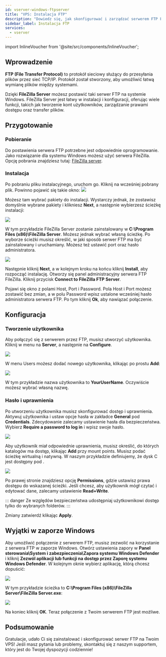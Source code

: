 ```yaml
---
id: vserver-windows-ftpserver
title: "VPS: Instalacja FTP"
description: "Dowiedz się, jak skonfigurować i zarządzać serwerem FTP FileZilla na Windows, aby bezpiecznie przesyłać pliki i kontrolować dostęp użytkowników → Sprawdź teraz"
sidebar_label: Instalacja FTP
services:
  - vserver
---
```


import InlineVoucher from '@site/src/components/InlineVoucher';

## Wprowadzenie

**FTP (File Transfer Protocol)** to protokół sieciowy służący do przesyłania plików przez sieć TCP/IP. Protokół został stworzony, aby umożliwić łatwą wymianę plików między systemami.

Dzięki **FileZilla Server** możesz postawić taki serwer FTP na systemie Windows. FileZilla Server jest łatwy w instalacji i konfiguracji, oferując wiele funkcji, takich jak tworzenie kont użytkowników, zarządzanie prawami dostępu oraz transfer plików.
<InlineVoucher />


## Przygotowanie

### Pobieranie

Do postawienia serwera FTP potrzebne jest odpowiednie oprogramowanie. Jako rozwiązanie dla systemu Windows możesz użyć serwera FileZilla. Opcję pobrania znajdziesz tutaj: [FileZilla server](https://filezilla-project.org/download.php?type=server).



### Instalacja

Po pobraniu pliku instalacyjnego, uruchom go. Kliknij na wcześniej pobrany plik. Powinno pojawić się takie okno: ![](https://screensaver01.zap-hosting.com/index.php/s/Qi97fYbyoKDdsi3/preview)



Możesz tam wybrać pakiety do instalacji. Wystarczy jednak, że zostawisz domyślnie wybrane pakiety i klikniesz **Next**, a następnie wybierzesz ścieżkę instalacji:

![](https://screensaver01.zap-hosting.com/index.php/s/fsMiKt9Zjas4Rme/preview)

W tym przykładzie FileZilla Server zostanie zainstalowany w **C:\Program Files (x86)\FileZilla Server**. Możesz jednak wybrać własną ścieżkę. Po wyborze ścieżki musisz określić, w jaki sposób serwer FTP ma być zainstalowany i uruchamiany. Możesz też ustawić port oraz hasło administratora.



![](https://screensaver01.zap-hosting.com/index.php/s/gCoGAcGnTtLQ2P6/preview)

Następnie kliknij **Next**, a w kolejnym kroku na końcu kliknij **Install**, aby rozpocząć instalację. Otworzy się panel administracyjny serwera FTP FileZilla. Kliknij przycisk **Connect to FileZilla FTP Server**.

Pojawi się okno z polami Host, Port i Password. Pola Host i Port możesz zostawić bez zmian, a w polu Password wpisz ustalone wcześniej hasło administratora serwera FTP. Po tym kliknij **Ok**, aby nawiązać połączenie.



## Konfiguracja

### Tworzenie użytkownika

Aby połączyć się z serwerem przez FTP, musisz utworzyć użytkownika. 
Kliknij w menu na **Server**, a następnie na **Configure**.

![](https://screensaver01.zap-hosting.com/index.php/s/D7KHSrkGZEErEcH/preview)

W menu Users możesz dodać nowego użytkownika, klikając po prostu **Add**:

![](https://screensaver01.zap-hosting.com/index.php/s/mtdi4oRmR4ZDzyq/preview)

W tym przykładzie nazwa użytkownika to **YourUserName**. Oczywiście możesz wybrać własną nazwę.



### Hasło i uprawnienia

Po utworzeniu użytkownika musisz skonfigurować dostęp i uprawnienia. Aktywuj użytkownika i ustaw opcje hasła w zakładce **General** pod **Credentials**. Zdecydowanie zalecamy ustawienie hasła dla bezpieczeństwa. Wybierz **Require a password to log in** i wpisz swoje hasło.

![](https://screensaver01.zap-hosting.com/index.php/s/gwkkexqXgmfXc2q/preview)

Aby użytkownik miał odpowiednie uprawnienia, musisz określić, do których katalogów ma dostęp, klikając **Add** przy mount points. Musisz podać ścieżkę wirtualną i natywną. W naszym przykładzie definiujemy, że dysk C jest dostępny pod \.

![](https://screensaver01.zap-hosting.com/index.php/s/LE46PteX7eAftjQ/preview)

Po prawej stronie znajdziesz opcję **Permissions**, gdzie ustawisz prawa dostępu do wskazanej ścieżki. Jeśli chcesz, aby użytkownik mógł czytać i edytować dane, zalecamy ustawienie **Read+Write**.

::: danger
Ze względów bezpieczeństwa udostępniaj użytkownikowi dostęp tylko do wybranych folderów.
:::

Zmiany zatwierdź klikając **Apply**.



## Wyjątki w zaporze Windows

Aby umożliwić połączenie z serwerem FTP, musisz zezwolić na korzystanie z serwera FTP w zaporze Windows. Otwórz ustawienia zapory w **Panel sterowania\System i zabezpieczenia\Zapora systemu Windows Defender** i kliknij **Zezwól aplikacji lub funkcji na dostęp przez Zaporę systemu Windows Defender**.
W kolejnym oknie wybierz aplikację, którą chcesz dopuścić:

![](https://screensaver01.zap-hosting.com/index.php/s/aorQ7Y8gQJPSE8e/preview)

W tym przykładzie ścieżka to **C:\Program Files (x86)\FileZilla Server\FileZilla Server.exe**:

![](https://screensaver01.zap-hosting.com/index.php/s/wx7p5GykbQfx8B6/preview)

Na koniec kliknij **OK**. Teraz połączenie z Twoim serwerem FTP jest możliwe.


## Podsumowanie

Gratulacje, udało Ci się zainstalować i skonfigurować serwer FTP na Twoim VPS! Jeśli masz pytania lub problemy, skontaktuj się z naszym supportem, który jest do Twojej dyspozycji codziennie!

<InlineVoucher />